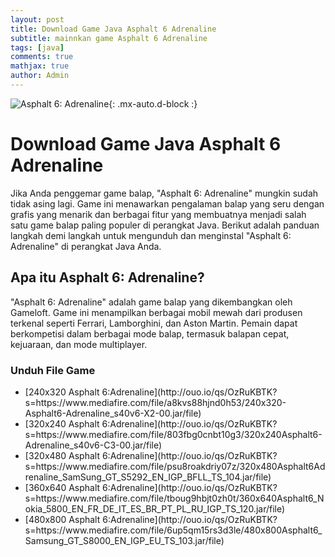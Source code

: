 ```yaml
---
layout: post
title: Download Game Java Asphalt 6 Adrenaline
subtitle: mainnkan game Asphalt 6 Adrenaline
tags: [java]
comments: true
mathjax: true
author: Admin
---
```


![Asphalt 6: Adrenaline](https://blogger.googleusercontent.com/img/b/R29vZ2xl/AVvXsEhsSy56ZvF202ZcC47DRofAkMYT0H7paPW_T7L4-TMC_s4TAA0lgu9lCXPJJP4YIVvxWFctcskbnbSp9pmZ9yhnp7eVD7nItQ0elwDNjIe88Waj7xyACX47dH61wu1fkhTkmTgYkuSSVDXjpFrlEYBsjpYj_oJiraprPFbi33hHisK1k1ajJQPh-mRL8O8u/s400/Asphalt_6_cover_art.jpg){: .mx-auto.d-block :}

<H1>Download Game Java Asphalt 6 Adrenaline</H1>
Jika Anda penggemar game balap, "Asphalt 6: Adrenaline" mungkin sudah tidak asing lagi. Game ini menawarkan pengalaman balap yang seru dengan grafis yang menarik dan berbagai fitur yang membuatnya menjadi salah satu game balap paling populer di perangkat Java. Berikut adalah panduan langkah demi langkah untuk mengunduh dan menginstal "Asphalt 6: Adrenaline" di perangkat Java Anda.

<H2>Apa itu Asphalt 6: Adrenaline?</H2>
"Asphalt 6: Adrenaline" adalah game balap yang dikembangkan oleh Gameloft. Game ini menampilkan berbagai mobil mewah dari produsen terkenal seperti Ferrari, Lamborghini, dan Aston Martin. Pemain dapat berkompetisi dalam berbagai mode balap, termasuk balapan cepat, kejuaraan, dan mode multiplayer.

<H3>Unduh File Game</H3>
<ul>
 <li>[240x320 Asphalt 6:Adrenaline](http://ouo.io/qs/OzRuKBTK?s=https://www.mediafire.com/file/a8kvs88hjnd0h53/240x320-Asphalt6-Adrenaline_s40v6-X2-00.jar/file)</li>
 <li>[320x240 Asphalt 6:Adrenaline](http://ouo.io/qs/OzRuKBTK?s=https://www.mediafire.com/file/803fbg0cnbt10g3/320x240Asphalt6-Adrenaline_s40v6-C3-00.jar/file)</li>
 <li>[320x480 Asphalt 6:Adrenaline](http://ouo.io/qs/OzRuKBTK?s=https://www.mediafire.com/file/psu8roakdriy07z/320x480Asphalt6Adrenaline_SamSung_GT_S5292_EN_IGP_BFLL_TS_104.jar/file)</li>
 <li>[360x640 Asphalt 6:Adrenaline](http://ouo.io/qs/OzRuKBTK?s=https://www.mediafire.com/file/tboug9hbjt0zh0t/360x640Asphalt6_Nokia_5800_EN_FR_DE_IT_ES_BR_PT_PL_RU_IGP_TS_120.jar/file)</li>
 <li>[480x800 Asphalt 6:Adrenaline](http://ouo.io/qs/OzRuKBTK?s=https://www.mediafire.com/file/6up5qm15rs3d3le/480x800Asphalt6_Samsung_GT_S8000_EN_IGP_EU_TS_103.jar/file)</li>
 </ul>
